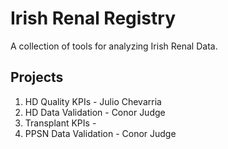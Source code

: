 # Irish Renal Registry
A collection of tools for analyzing Irish Renal Data.

## Projects

1. HD Quality KPIs - Julio Chevarria
2. HD Data Validation - Conor Judge
3. Transplant KPIs - 
4. PPSN Data Validation - Conor Judge
